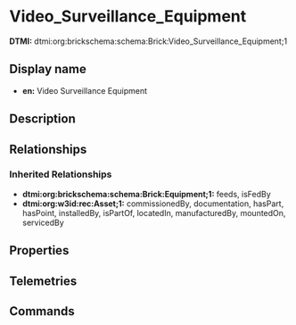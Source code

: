 # Video_Surveillance_Equipment
**DTMI:** dtmi:org:brickschema:schema:Brick:Video_Surveillance_Equipment;1
## Display name
- **en:** Video Surveillance Equipment
## Description
## Relationships
### Inherited Relationships
* **dtmi:org:brickschema:schema:Brick:Equipment;1:** feeds, isFedBy
* **dtmi:org:w3id:rec:Asset;1:** commissionedBy, documentation, hasPart, hasPoint, installedBy, isPartOf, locatedIn, manufacturedBy, mountedOn, servicedBy
## Properties
## Telemetries
## Commands
